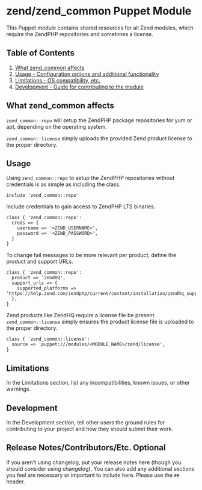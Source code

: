 # zend/zend_common Puppet Module

This Puppet module contains shared resources for all Zend modules, which
require the ZendPHP repositories and sometimes a license.

## Table of Contents

1. [What zend_common affects](#what-zend_common-affects)
1. [Usage - Configuration options and additional functionality](#usage)
1. [Limitations - OS compatibility, etc.](#limitations)
1. [Development - Guide for contributing to the module](#development)

## What zend_common affects

`zend_common::repo` will setup the ZendPHP package repositories for yum
or apt, depending on the operating system.

`zend_common::license` simply uploads the provided Zend product license
to the proper directory.

## Usage

Using `zend_common::repo` to setup the ZendPHP repositories without credentials is
as simple as including the class.

```puppet
include 'zend_common::repo'
```

Include credentials to gain access to ZendPHP LTS binaries.

```puppet
class { 'zend_common::repo':
  creds => {
    username => '<ZEND_USERNAME>',
    password => '<ZEND_PASSWORD>',
  }
}
```

To change fail messages to be more relevant per product, define the product and support URLs.

```puppet
class { 'zend_common::repo':
  product => 'ZendHQ',
  support_urls => {
    supported_platforms => 'https://help.zend.com/zendphp/current/content/installation/zendhq_supported_platforms.htm',
  },
}
```

Zend products like ZendHQ require a license file be present. `zend_common::license` simply
ensures the product license file is uploaded to the proper directory.

```puppet
class { 'zend_common::license':
  source => 'puppet:///modules/<MODULE_NAME>/zend/license',
}
```

## Limitations

In the Limitations section, list any incompatibilities, known issues, or other
warnings.

## Development

In the Development section, tell other users the ground rules for contributing
to your project and how they should submit their work.

## Release Notes/Contributors/Etc. **Optional**

If you aren't using changelog, put your release notes here (though you should
consider using changelog). You can also add any additional sections you feel are
necessary or important to include here. Please use the `##` header.

[1]: https://puppet.com/docs/pdk/latest/pdk_generating_modules.html
[2]: https://puppet.com/docs/puppet/latest/puppet_strings.html
[3]: https://puppet.com/docs/puppet/latest/puppet_strings_style.html
